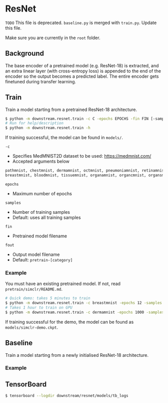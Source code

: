 # ResNet

`TODO` This file is deprecated. `baseline.py` is merged with `train.py`. Update
this file.

Make sure you are currently in the `root` folder.

## Background

The base encoder of a pretrained model (e.g. ResNet-18) is extracted, and an
extra linear layer (with cross-entropy loss) is appended to the end of the
encoder so the output becomes a predicted label. The entire encoder gets
finetuned during transfer learning.

## Train

Train a model starting from a pretrained ResNet-18 architecture.

```bash
$ python -m downstream.resnet.train -c C -epochs EPOCHS -fin FIN [-samples SAMPLES] [-fout FOUT]
# Run for help/description
$ python -m downstream.resnet.train -h
```

If training successful, the model can be found in `models/`.

`-c`
- Specifies MedMNIST2D dataset to be used: https://medmnist.com/
- Accepted arguments below
```py
pathmnist, chestmnist, dermamnist, octmnist, pneumoniamnist, retinamnist, 
breastmnist, bloodmnist, tissuemnist, organamnist, organcmnist, organsmnist
```

`epochs`
- Maximum number of epochs

`samples`
- Number of training samples
- Default: uses all training samples

`fin`
- Pretrained model filename

`fout`
- Output model filename
- Default: `pretrain-[category]`

### Example

You must have an existing pretrained model. If not, read
`pretrain/simclr/README.md`.

```bash
# Quick demo: takes 5 minutes to train
$ python -m downstream.resnet.train -c breastmnist -epochs 12 -samples 20 -fin simclr-demo -fout simclr-demo
# Takes 1 hour to train on GPU
$ python -m downstream.resnet.train -c dermamnist -epochs 1000 -samples 100 -fin pretrain-dermamnist
```

If training successful for the demo, the model can be found as
`models/simclr-demo.ckpt`.

## Baseline

Train a model starting from a newly initialised ResNet-18 architecture.

### Example

## TensorBoard

```bash
$ tensorboard --logdir downstream/resnet/models/tb_logs
```
